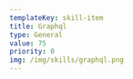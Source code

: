 ```yaml
---
templateKey: skill-item
title: Graphql
type: General
value: 75
priority: 0
img: /img/skills/graphql.png
---
```


